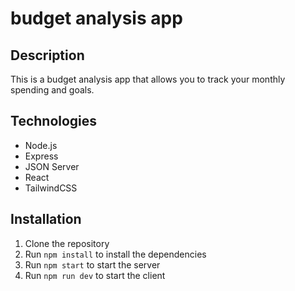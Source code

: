 # budget analysis app

## Description

This is a budget analysis app that allows you to track your monthly spending and goals.

## Technologies

- Node.js
- Express
- JSON Server
- React
- TailwindCSS

## Installation

1. Clone the repository
2. Run `npm install` to install the dependencies
3. Run `npm start` to start the server
4. Run `npm run dev` to start the client
